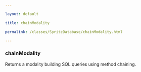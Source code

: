 ```yaml
---

layout: default

title: chainModality

permalink: /classes/SpriteDatabase/chainModality.html

---
```


### chainModality

Returns a modality building SQL queries using method chaining.

